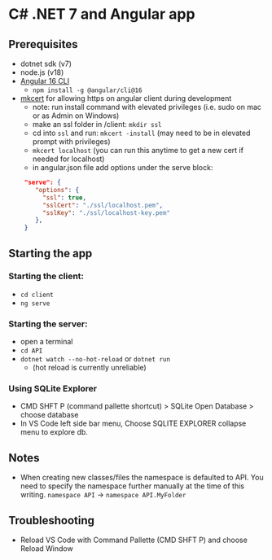 # C# .NET 7 and Angular app

## Prerequisites

- dotnet sdk (v7)
- node.js (v18)
- [Angular 16 CLI](https://angular.io/guide/setup-local)
  - `npm install -g @angular/cli@16`
- [mkcert](https://github.com/FiloSottile/mkcert) for allowing https on angular client during development
  - note: run install command with elevated privileges (i.e. sudo on mac or as Admin on Windows)
  - make an ssl folder in /client: `mkdir ssl`
  - cd into `ssl` and run: `mkcert -install` (may need to be in elevated prompt with privileges)
  - `mkcert localhost` (you can run this anytime to get a new cert if needed for localhost)
  - in angular.json file add options under the serve block:
  ```json
   "serve": {
      "options": {
        "ssl": true,
        "sslCert": "./ssl/localhost.pem",
        "sslKey": "./ssl/localhost-key.pem"
      },
   }
  ```

## Starting the app

### Starting the client:

- `cd client`
- `ng serve`

### Starting the server:

- open a terminal
- `cd API`
- `dotnet watch --no-hot-reload` or `dotnet run`
  - (hot reload is currently unreliable)

### Using SQLite Explorer
- CMD SHFT P (command pallette shortcut) > SQLite Open Database > choose database
- In VS Code left side bar menu, Choose SQLITE EXPLORER collapse menu to explore db.

## Notes
- When creating new classes/files the namespace is defaulted to API. You need to specify the namespace further manually at the time of this writing.
`namespace API` -> `namespace API.MyFolder`

## Troubleshooting
- Reload VS Code with Command Pallette (CMD SHFT P) and choose Reload Window